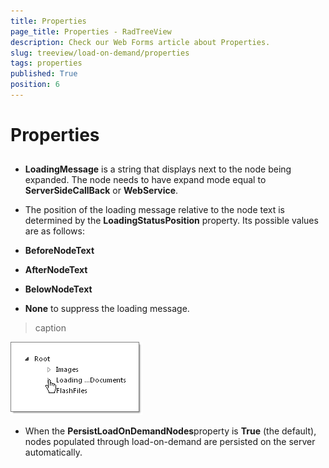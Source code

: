 ```yaml
---
title: Properties
page_title: Properties - RadTreeView
description: Check our Web Forms article about Properties.
slug: treeview/load-on-demand/properties
tags: properties
published: True
position: 6
---
```


# Properties



## 

* **LoadingMessage** is a string that displays next to the node being expanded. The node needs to have expand mode equal to **ServerSideCallBack** or **WebService**.

* The position of the loading message relative to the node text is determined by the **LoadingStatusPosition** property. Its possible values are as follows:

* **BeforeNodeText**

* **AfterNodeText**

* **BelowNodeText**

* **None** to suppress the loading message.


>caption 

![RadTreeView Load on Demand](images/treeview_loadondemandproperties.png)

* When the **PersistLoadOnDemandNodes**property is **True** (the default), nodes populated through load-on-demand are persisted on the server automatically.


